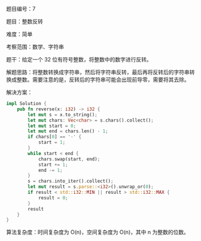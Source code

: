 题目编号：7

题目：整数反转

难度：简单

考察范围：数学、字符串

题干：给定一个 32 位有符号整数，将整数中的数字进行反转。

解题思路：将整数转换成字符串，然后将字符串反转，最后再将反转后的字符串转换成整数。需要注意的是，反转后的字符串可能会出现前导零，需要将其去除。

解决方案：

```rust
impl Solution {
    pub fn reverse(x: i32) -> i32 {
        let mut s = x.to_string();
        let mut chars: Vec<char> = s.chars().collect();
        let mut start = 0;
        let mut end = chars.len() - 1;
        if chars[0] == '-' {
            start = 1;
        }
        while start < end {
            chars.swap(start, end);
            start += 1;
            end -= 1;
        }
        s = chars.into_iter().collect();
        let mut result = s.parse::<i32>().unwrap_or(0);
        if result < std::i32::MIN || result > std::i32::MAX {
            result = 0;
        }
        result
    }
}
```

算法复杂度：时间复杂度为 O(n)，空间复杂度为 O(n)，其中 n 为整数的位数。
